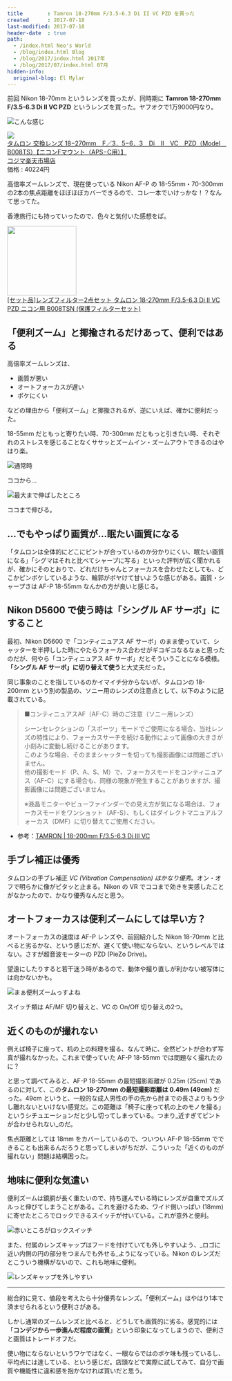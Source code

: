 ```yaml
---
title        : Tamron 18-270mm F/3.5-6.3 Di II VC PZD を買った
created      : 2017-07-18
last-modified: 2017-07-18
header-date  : true
path:
  - /index.html Neo's World
  - /blog/index.html Blog
  - /blog/2017/index.html 2017年
  - /blog/2017/07/index.html 07月
hidden-info:
  original-blog: El Mylar
---
```


前回 Nikon 18-70mm というレンズを買ったが、同時期に **Tamron 18-270mm F/3.5-6.3 Di II VC PZD** というレンズを買った。ヤフオクで1万9000円なり。

![こんな感じ](./18-01-01.jpg)

<div class="ad-rakuten">
  <div class="ad-rakuten-image">
    <a href="https://hb.afl.rakuten.co.jp/hgc/g00r8mv2.waxyc831.g00r8mv2.waxydde7/?pc=https%3A%2F%2Fitem.rakuten.co.jp%2Fr-kojima%2F3010417%2F&amp;m=http%3A%2F%2Fm.rakuten.co.jp%2Fr-kojima%2Fi%2F10436058%2F">
      <img src="https://thumbnail.image.rakuten.co.jp/@0_mall/r-kojima/cabinet/211/3010417_01l.jpg?_ex=128x128">
    </a>
  </div>
  <div class="ad-rakuten-info">
    <div class="ad-rakuten-title">
      <a href="https://hb.afl.rakuten.co.jp/hgc/g00r8mv2.waxyc831.g00r8mv2.waxydde7/?pc=https%3A%2F%2Fitem.rakuten.co.jp%2Fr-kojima%2F3010417%2F&amp;m=http%3A%2F%2Fm.rakuten.co.jp%2Fr-kojima%2Fi%2F10436058%2F">タムロン 交換レンズ 18−270mm　F／3．5−6．3　Di　II　VC　PZD（Model　B008TS）【ニコンFマウント（APS−C用）】</a>
    </div>
    <div class="ad-rakuten-shop">
      <a href="https://hb.afl.rakuten.co.jp/hgc/g00r8mv2.waxyc831.g00r8mv2.waxydde7/?pc=https%3A%2F%2Fwww.rakuten.co.jp%2Fr-kojima%2F&amp;m=http%3A%2F%2Fm.rakuten.co.jp%2Fr-kojima%2F">コジマ楽天市場店</a>
    </div>
    <div class="ad-rakuten-price">価格 : 40224円</div>
  </div>
</div>

高倍率ズームレンズで、現在使っている Nikon AF-P の 18-55mm・70-300mm の2本の焦点距離をほぼほぼカバーできるので、コレ一本でいけっかな！？なんて思ってた。

香港旅行にも持っていったので、色々と気付いた感想をば。

<div class="ad-amazon">
  <div class="ad-amazon-image">
    <a href="https://www.amazon.co.jp/dp/B08NT2MX2T?tag=neos21-22&amp;linkCode=osi&amp;th=1&amp;psc=1">
      <img src="https://m.media-amazon.com/images/I/419SlLSxvGL._SL160_.jpg" width="160" height="160">
    </a>
  </div>
  <div class="ad-amazon-info">
    <div class="ad-amazon-title">
      <a href="https://www.amazon.co.jp/dp/B08NT2MX2T?tag=neos21-22&amp;linkCode=osi&amp;th=1&amp;psc=1">[セット品]レンズフィルター2点セット タムロン 18-270mm F/3.5-6.3 Di II VC PZD ニコン用 B008TSN (保護フィルターセット)</a>
    </div>
  </div>
</div>

## 「便利ズーム」と揶揄されるだけあって、便利ではある

高倍率ズームレンズは、

- 画質が悪い
- オートフォーカスが遅い
- ボケにくい

などの理由から「便利ズーム」と揶揄されるが、逆にいえば、確かに便利だった。

18-55mm だともっと寄りたい時、70-300mm だともっと引きたい時、それぞれのストレスを感じることなくササッとズームイン・ズームアウトできるのはやはり楽。

![通常時](./18-01-02.jpg)

ココから…

![最大まで伸ばしたところ](./18-01-03.jpg)

ココまで伸びる。

## …でもやっぱり画質が…眠たい画質になる

「タムロンは全体的にどこにピントが合っているのか分かりにくい、眠たい画質になる」「シグマはそれと比べてシャープに写る」といった評判が広く聞かれるが、確かにそのとおりで、どれだけちゃんとフォーカスを合わせたとしても、どこかピンボケしているような、輪郭がボヤけて甘いような感じがある。画質・シャープさは AF-P 18-55mm なんかの方が良いと感じる。

## Nikon D5600 で使う時は「シングル AF サーボ」にすること

最初、Nikon D5600 で「コンティニュアス AF サーボ」のまま使っていて、シャッターを半押しした時にやたらフォーカス合わせがギコギコなるなぁと思ったのだが、何やら「コンティニュアス AF サーボ」だとそういうことになる模様。**「シングル AF サーボ」に切り替えて使う**と大丈夫だった。

同じ事象のことを指しているのかイマイチ分からないが、タムロンの 18-200mm という別の製品の、ソニー用のレンズの注意点として、以下のように記載されている。

> ■コンティニュアスAF（AF-C）時のご注意（ソニー用レンズ）
> 
> シーンセレクションの「スポーツ」モードでご使用になる場合、当社レンズの特性により、フォーカスサーチを続ける動作によって画像の大きさが小刻みに変動し続けることがあります。  
> このような場合、そのままシャッターを切っても撮影画像には問題ございません。  
> 他の撮影モード（P、A、S、M）で、フォーカスモードをコンティニュアス（AF-C）にする場合も、同様の現象が発生することがありますが、撮影画像には問題ございません。
> 
> ※液晶モニターやビューファインダーでの見え方が気になる場合は、フォーカスモードをワンショット（AF-S）、もしくはダイレクトマニュアルフォーカス（DMF）に切り替えてご使用ください。

- 参考：[TAMRON | 18-200mm F/3.5-6.3 Di Ⅲ VC](http://www.tamron.jp/product/lenses/b011.html)

## 手ブレ補正は優秀

タムロンの手ブレ補正 _VC (Vibration Compensation) はかなり優秀_。オン・オフで明らかに像がピタッと止まる。Nikon の VR でココまで効きを実感したことがなかったので、かなり優秀なんだと思う。

## オートフォーカスは便利ズームにしては早い方？

オートフォーカスの速度は AF-P レンズや、前回紹介した Nikon 18-70mm と比べると劣るかな、という感じだが、遅くて使い物にならない、というレベルではない。さすが超音波モーターの PZD (PieZo Drive)。

望遠にしたりすると若干迷う時があるので、動体や撮り直しが利かない被写体には向かないかも。

![まぁ便利ズームっすよね](./18-01-04.jpg)

スイッチ類は AF/MF 切り替えと、VC の On/Off 切り替えの2つ。

## 近くのものが撮れない

例えば椅子に座って、机の上の料理を撮る、なんて時に、全然ピントが合わず写真が撮れなかった。これまで使っていた AF-P 18-55mm では問題なく撮れたのに？

と思って調べてみると、AF-P 18-55mm の最短撮影距離が 0.25m (25cm) であるのに対して、この**タムロン 18-270mm の最短撮影距離は 0.49m (49cm)** だった。49cm というと、一般的な成人男性の手の先から肘までの長さよりもう少し離れないといけない感覚だ。この距離は「椅子に座って机の上のモノを撮る」というシチュエーションだと少し切ってしまっている。つまり_近すぎてピントが合わせられない_のだ。

焦点距離としては 18mm をカバーしているので、ついつい AF-P 18-55mm でできることも出来るんだろうと思ってしまいがちだが、こういった「近くのものが撮れない」問題は結構困った。

## 地味に便利な気遣い

便利ズームは鏡胴が長く重たいので、持ち運んでいる時にレンズが自重でズルズルっと伸びてしまうことがある。これを避けるため、ワイド側いっぱい (18mm) に寄せたところでロックできるスイッチが付いている。これが意外と便利。

![赤いところがロックスイッチ](./18-01-05.jpg)

また、付属のレンズキャップはフードを付けていても外しやすいよう、_ロゴに近い内側の円の部分をつまんでも外せる_ようになっている。Nikon のレンズだとこういう機構がないので、これも地味に便利。

![レンズキャップを外しやすい](./18-01-06.jpg)

---

総合的に見て、値段を考えたら十分優秀なレンズ。「便利ズーム」はやはり1本で済ませられるという便利さがある。

しかし通常のズームレンズと比べると、どうしても画質的に劣る。感覚的には「**コンデジから一歩進んだ程度の画質**」という印象になってしまうので、便利さと画質はトレードオフだ。

使い物にならないというワケではなく、一眼ならではのボケ味も残っているし、平均点には達している、という感じだ。店頭などで実際に試してみて、自分で画質や機能性に違和感を抱かなければ買いだと思う。
